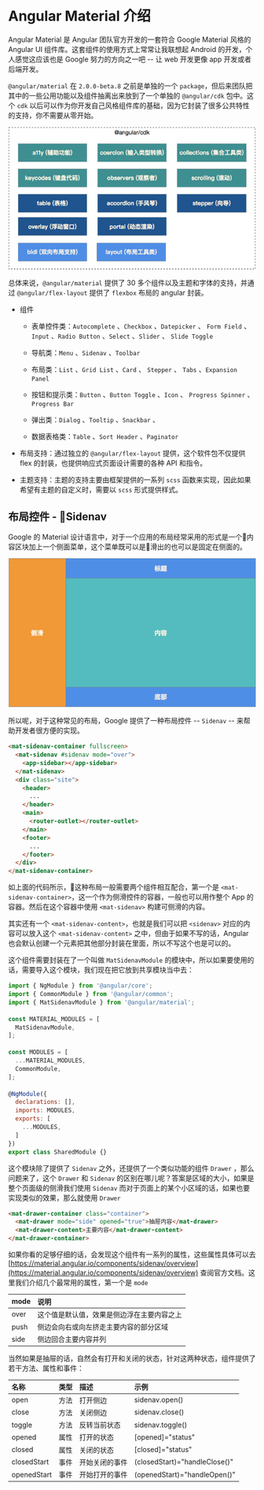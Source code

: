 # Angular Material 介绍

Angular Material 是 Angular 团队官方开发的一套符合 Google Material 风格的 Angular UI 组件库。这套组件的使用方式上常常让我联想起 Android 的开发，个人感觉这应该也是 Google 努力的方向之一吧 -- 让 web 开发更像 app 开发或者后端开发。

`@angular/material` 在 `2.0.0-beta.8` 之前是单独的一个 `package`，但后来团队把其中的一些公用功能以及组件抽离出来放到了一个单独的 `@angular/cdk` 包中。这个 `cdk` 以后可以作为你开发自己风格组件库的基础，因为它封装了很多公共特性的支持，你不需要从零开始。

![Angular CDK 包含的内容](/assets/chap_2_2_001.png)

总体来说，`@angular/material` 提供了 30 多个组件以及主题和字体的支持，并通过 `@angular/flex-layout` 提供了 `flexbox` 布局的 angular 封装。

* 组件

  * 表单控件类：`Autocomplete` 、`Checkbox` 、`Datepicker` 、 `Form Field` 、 `Input` 、`Radio Button` 、`Select` 、`Slider` 、 `Slide Toggle`

  * 导航类：`Menu` 、`Sidenav` 、`Toolbar`

  * 布局类：`List` 、`Grid List` 、`Card` 、 `Stepper` 、 `Tabs` 、`Expansion Panel`

  * 按钮和提示类：`Button` 、`Button Toggle` 、`Icon` 、 `Progress Spinner` 、 `Progress Bar`

  * 弹出类：`Dialog` 、`Tooltip` 、`Snackbar` 、

  * 数据表格类：`Table` 、`Sort Header` 、`Paginator`

* 布局支持：通过独立的 `@angular/flex-layout` 提供，这个软件包不仅提供 flex 的封装，也提供响应式页面设计需要的各种 API 和指令。

* 主题支持：主题的支持主要由框架提供的一系列 `scss` 函数来实现，因此如果希望有主题的自定义时，需要以 `scss` 形式提供样式。

## 布局控件 - Sidenav

Google 的 Material 设计语言中，对于一个应用的布局经常采用的形式是一个内容区块加上一个侧面菜单，这个菜单既可以是滑出的也可以是固定在侧面的。

![常见的布局方式](/assets/chap_2_2_002.png)

所以呢，对于这种常见的布局，Google 提供了一种布局控件 -- `Sidenav` -- 来帮助开发者很方便的实现。

```html
<mat-sidenav-container fullscreen>
  <mat-sidenav #sidenav mode="over">
    <app-sidebar></app-sidebar>
  </mat-sidenav>
  <div class="site">
    <header>
      ...
    </header>
    <main>
      <router-outlet></router-outlet>
    </main>
    <footer>
      ...
    </footer>
  </div>
</mat-sidenav-container>
```

如上面的代码所示，这种布局一般需要两个组件相互配合，第一个是 `<mat-sidenav-container>`，这一个作为侧滑控件的容器，一般也可以用作整个 App 的容器。然后在这个容器中使用 `<mat-sidenav>` 构建可侧滑的内容。

其实还有一个 `<mat-sidenav-content>`，也就是我们可以把 `<sidenav>` 对应的内容可以放入这个 `<mat-sidenav-content>` 之中，但由于如果不写的话，Angular 也会默认创建一个元素把其他部分封装在里面，所以不写这个也是可以的。

这个组件需要封装在了一个叫做 `MatSidenavModule` 的模块中，所以如果要使用的话，需要导入这个模块，我们现在把它放到共享模块当中去：

```js
import { NgModule } from '@angular/core';
import { CommonModule } from '@angular/common';
import { MatSidenavModule } from '@angular/material';

const MATERIAL_MODULES = [
  MatSidenavModule,
];

const MODULES = [
  ...MATERIAL_MODULES,
  CommonModule,
];

@NgModule({
  declarations: [],
  imports: MODULES,
  exports: [
    ...MODULES,
  ]
})
export class SharedModule {}
```

这个模块除了提供了 `Sidenav` 之外，还提供了一个类似功能的组件 `Drawer` ，那么问题来了，这个 `Drawer` 和 `Sidenav` 的区别在哪儿呢？答案是区域的大小，如果是整个页面级的侧滑我们使用 `Sidenav` 而对于页面上的某个小区域的话，如果也要实现类似的效果，那么就使用 `Drawer`

```html
<mat-drawer-container class="container">
  <mat-drawer mode="side" opened="true">抽屉内容</mat-drawer>
  <mat-drawer-content>主要内容</mat-drawer-content>
</mat-drawer-container>
```

如果你看的足够仔细的话，会发现这个组件有一系列的属性，这些属性具体可以去 [https://material.angular.io/components/sidenav/overview](https://material.angular.io/components/sidenav/overview) 查阅官方文档。这里我们介绍几个最常用的属性，第一个是 `mode`

| mode | 说明 |
| :--- | :--- |
| over | 这个值是默认值，效果是侧边浮在主要内容之上 |
| push | 侧边会向右或向左挤走主要内容的部分区域 |
| side | 侧边回合主要内容并列 |

当然如果是抽屉的话，自然会有打开和关闭的状态，针对这两种状态，组件提供了若干方法、属性和事件：

| 名称 | 类型 | 描述 | 示例 |
| :--- | :--- | :--- | :--- |
| open | 方法 | 打开侧边 | sidenav.open\(\) |
| close | 方法 | 关闭侧边 | sidenav.close\(\) |
| toggle | 方法 | 反转当前状态 | sidenav.toggle\(\) |
| opened | 属性 | 打开的状态 | \[opened\]="status" |
| closed | 属性 | 关闭的状态 | \[closed\]="status" |
| closedStart | 事件 | 开始关闭的事件  | \(closedStart\)="handleClose\(\)" |
| openedStart | 事件 | 开始打开的事件 | \(openedStart\)="handleOpen\(\)" |



